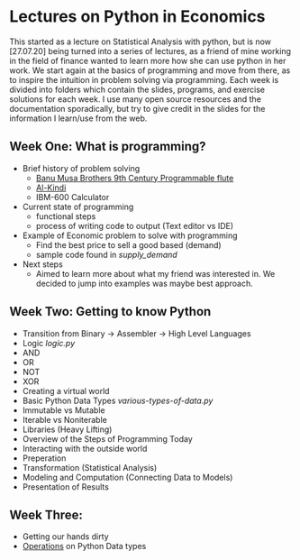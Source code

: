 # Lectures on Python in Economics
This started as a lecture on Statistical Analysis with python, but is now [27.07.20] being turned into a series of lectures, as a friend of mine working in the field of finance wanted to learn more how she can use python in her work. We start again at the basics of programming and move from there, as to inspire the intuition in problem solving via programming. Each week is divided into folders which contain the slides, programs, and exercise solutions for each week. I use many open source resources and the documentation sporadically, but try to give credit in the slides for the information I learn/use from the web.

## Week One: What is programming?
- Brief history of problem solving
  - [Banu Musa Brothers 9th Century Programmable flute](https://en.wikipedia.org/wiki/Ban%C5%AB_M%C5%ABs%C4%81)
  - [Al-Kindi](https://de.wikipedia.org/wiki/Al-Kind%C4%AB#Kryptologie)
  - IBM-600 Calculator
- Current state of programming
  - functional steps
  - process of writing code to output (Text editor vs IDE)
- Example of Economic problem to solve with programming
  - Find the best price to sell a good based (demand)
  - sample code found in _supply_demand_
- Next steps
  - Aimed to learn more about what my friend was interested in. We decided to jump into examples was maybe best approach.

## Week Two: Getting to know Python
- Transition from Binary -> Assembler -> High Level Languages
- Logic _logic.py_
 - AND 
 - OR 
 - NOT 
 - XOR 
- Creating a virtual world 
 - Basic Python Data Types _various-types-of-data.py_
  - Immutable vs Mutable 
  - Iterable vs Noniterable 
 - Libraries (Heavy Lifting)
- Overview of the Steps of Programming Today 
 - Interacting with the outside world
 - Preperation 
 - Transformation (Statistical Analysis) 
 - Modeling and Computation (Connecting Data to Models) 
 - Presentation of Results

## Week Three: 
- Getting our hands dirty
 - [Operations](https://docs.python.org/3/library/stdtypes.html) on Python Data types
